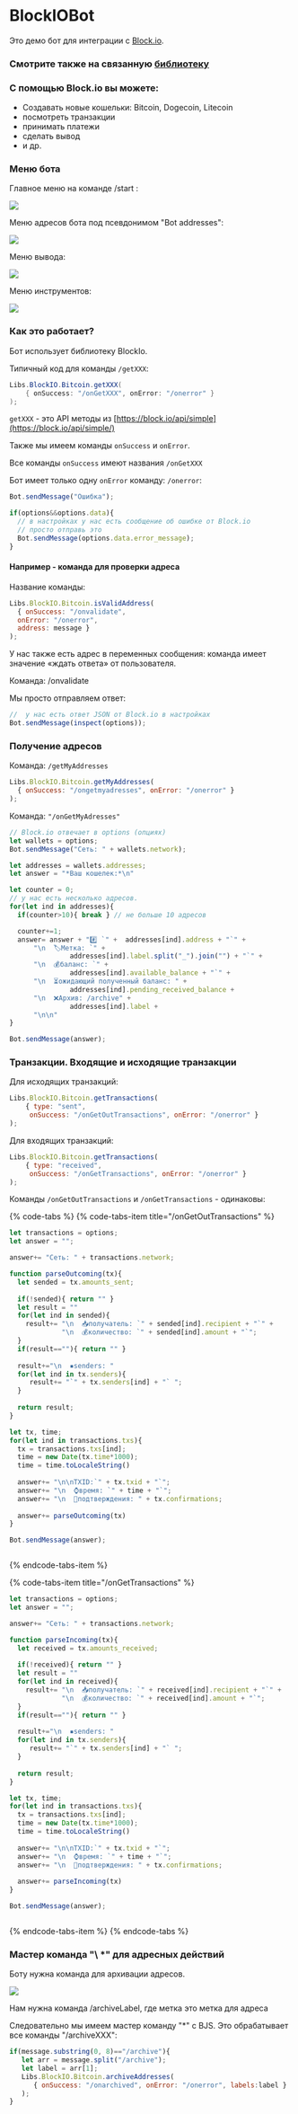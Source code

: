 # BlockIOBot

Это демо бот для интеграции с [Block.io](https://block.io). 

### Смотрите также на связанную [библиотеку](https://help.bots.business/libs/blockio)

### С помощью Block.io вы можете:

* Создавать новые кошельки: Bitcoin, Dogecoin, Litecoin
* посмотреть транзакции
* принимать платежи
* сделать вывод
* и др.

### Меню бота

Главное меню на команде /start :

![](../.gitbook/assets/image%20%2833%29.png)

 Меню адресов бота под псевдонимом "Bot addresses":

![](../.gitbook/assets/image%20%2812%29.png)

  
Меню вывода:

![](../.gitbook/assets/image%20%2830%29.png)

Меню инструментов:

![](../.gitbook/assets/image%20%2817%29.png)

### Как это работает?

Бот использует библиотеку BlockIo. 

 Типичный код для команды `/getXXX`:

```java
Libs.BlockIO.Bitcoin.getXXX(
    { onSuccess: "/onGetXXX", onError: "/onerror" }
);
```

`getXXX` - это API методы из [https://block.io/api/simple](https://block.io/api/simple/)

Также мы имеем команды `onSuccess` и `onError`.

Все команды `onSuccess` имеют названия `/onGetXXX`

Бот имеет только одну `onError` команду: `/onerror`:

```javascript
Bot.sendMessage("Ошибка");

if(options&&options.data){
  // в настройках у нас есть сообщение об ошибке от Block.io
  // просто отправь это
  Bot.sendMessage(options.data.error_message);
}
```



#### Например - команда для проверки адреса

Название команды:

```javascript
Libs.BlockIO.Bitcoin.isValidAddress(
  { onSuccess: "/onvalidate",
  onError: "/onerror",
  address: message }
);
```

У нас также есть адрес в переменных сообщения: команда имеет значение «ждать ответа» от пользователя.

Команда: /onvalidate

Мы просто отправляем ответ:

```javascript
//  у нас есть ответ JSON от Block.io в настройках
Bot.sendMessage(inspect(options));
```



### Получение адресов

Команда: `/getMyAddresses`

```javascript
Libs.BlockIO.Bitcoin.getMyAddresses(
  { onSuccess: "/ongetmyadresses", onError: "/onerror" }
);
```

Команда: `"/onGetMyAdresses"`

```javascript
// Block.io отвечает в options (опциях)
let wallets = options;
Bot.sendMessage("Сеть: " + wallets.network);

let addresses = wallets.addresses;
let answer = "*Ваш кошелек:*\n"

let counter = 0;
// у нас есть несколько адресов.
for(let ind in addresses){
  if(counter>10){ break } // не больше 10 адресов

  counter+=1;
  answer= answer + "#️⃣ `" +  addresses[ind].address + "`" +
      "\n  🏷️Метка: `" + 
               addresses[ind].label.split("_").join("") + "`" +
      "\n  💰баланс: `" + 
               addresses[ind].available_balance + "`" +
      "\n  ⏳ожидающий полученный баланс: " + 
               addresses[ind].pending_received_balance +
      "\n  ❌Архив: /archive" + 
               addresses[ind].label +
      "\n\n"
}

Bot.sendMessage(answer);
```

### Транзакции. Входящие и исходящие транзакции

Для исходящих транзакций:

```javascript
Libs.BlockIO.Bitcoin.getTransactions(
    { type: "sent",
     onSuccess: "/onGetOutTransactions", onError: "/onerror" }
);
```

Для входящих транзакций:

```javascript
Libs.BlockIO.Bitcoin.getTransactions(
    { type: "received",
     onSuccess: "/onGetTransactions", onError: "/onerror" }
);
```

Команды `/onGetOutTransactions` и `/onGetTransactions` - одинаковы:

{% code-tabs %}
{% code-tabs-item title="/onGetOutTransactions" %}
```javascript
let transactions = options;
let answer = "";

answer+= "Сеть: " + transactions.network;

function parseOutcoming(tx){
  let sended = tx.amounts_sent;
 
  if(!sended){ return "" }
  let result = ""
  for(let ind in sended){
    result+= "\n  📥получатель: `" + sended[ind].recipient + "`" +
             "\n  💰количество: `" + sended[ind].amount + "`";
  }
  if(result==""){ return "" }
  
  result+="\n  ▪senders: "
  for(let ind in tx.senders){
     result+= "`" + tx.senders[ind] + "` ";
  }
  
  return result;
}

let tx, time;
for(let ind in transactions.txs){
  tx = transactions.txs[ind];
  time = new Date(tx.time*1000);
  time = time.toLocaleString()
  
  answer+= "\n\nTXID:`" + tx.txid + "`";
  answer+= "\n  ⌚время: `" + time + "`";
  answer+= "\n  🔢подтверждения: " + tx.confirmations;
  
  answer+= parseOutcoming(tx)
}

Bot.sendMessage(answer);



```
{% endcode-tabs-item %}

{% code-tabs-item title="/onGetTransactions" %}
```javascript
let transactions = options;
let answer = "";

answer+= "Сеть: " + transactions.network;

function parseIncoming(tx){
  let received = tx.amounts_received;
 
  if(!received){ return "" }
  let result = ""
  for(let ind in received){
    result+= "\n  📥получатель: `" + received[ind].recipient + "`" +
             "\n  💰количество: `" + received[ind].amount + "`";
  }
  if(result==""){ return "" }
  
  result+="\n  ▪senders: "
  for(let ind in tx.senders){
     result+= "`" + tx.senders[ind] + "` ";
  }
  
  return result;
}

let tx, time;
for(let ind in transactions.txs){
  tx = transactions.txs[ind];
  time = new Date(tx.time*1000);
  time = time.toLocaleString()
  
  answer+= "\n\nTXID:`" + tx.txid + "`";
  answer+= "\n  ⌚время: `" + time + "`";
  answer+= "\n  🔢подтверждения: " + tx.confirmations;
  
  answer+= parseIncoming(tx)
}

Bot.sendMessage(answer);



```
{% endcode-tabs-item %}
{% endcode-tabs %}



### Мастер команда "\ *" для адресных действий

Боту нужна команда для архивации адресов.

![](../.gitbook/assets/image%20%2818%29.png)

Нам нужна команда /archiveLabel, где метка это метка для адреса

Следовательно мы имеем мастер команду "\*" с BJS. Это обрабатывает все команды "/archiveXXX":

```javascript
if(message.substring(0, 8)=="/archive"){
   let arr = message.split("/archive");
   let label = arr[1];
   Libs.BlockIO.Bitcoin.archiveAddresses(
      { onSuccess: "/onarchived", onError: "/onerror", labels:label }
   );
}
```






